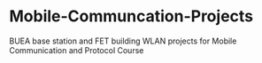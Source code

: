 # Mobile-Communcation-Projects
BUEA base station and FET building WLAN projects for Mobile Communication  and Protocol Course

